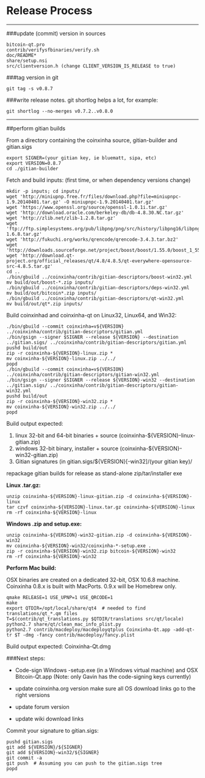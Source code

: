 Release Process
====================

* * *

###update (commit) version in sources


	bitcoin-qt.pro
	contrib/verifysfbinaries/verify.sh
	doc/README*
	share/setup.nsi
	src/clientversion.h (change CLIENT_VERSION_IS_RELEASE to true)

###tag version in git

	git tag -s v0.8.7

###write release notes. git shortlog helps a lot, for example:

	git shortlog --no-merges v0.7.2..v0.8.0

* * *

##perform gitian builds

 From a directory containing the coinxinha source, gitian-builder and gitian.sigs
  
	export SIGNER=(your gitian key, ie bluematt, sipa, etc)
	export VERSION=0.8.7
	cd ./gitian-builder

 Fetch and build inputs: (first time, or when dependency versions change)

	mkdir -p inputs; cd inputs/
	wget 'http://miniupnp.free.fr/files/download.php?file=miniupnpc-1.9.20140401.tar.gz' -O miniupnpc-1.9.20140401.tar.gz'
	wget 'https://www.openssl.org/source/openssl-1.0.1i.tar.gz'
	wget 'http://download.oracle.com/berkeley-db/db-4.8.30.NC.tar.gz'
	wget 'http://zlib.net/zlib-1.2.8.tar.gz'
	wget 'ftp://ftp.simplesystems.org/pub/libpng/png/src/history/libpng16/libpng-1.6.8.tar.gz'
	wget 'http://fukuchi.org/works/qrencode/qrencode-3.4.3.tar.bz2'
	wget 'http://downloads.sourceforge.net/project/boost/boost/1.55.0/boost_1_55_0.tar.bz2'
	wget 'http://download.qt-project.org/official_releases/qt/4.8/4.8.5/qt-everywhere-opensource-src-4.8.5.tar.gz'
	cd ..
	./bin/gbuild ../coinxinha/contrib/gitian-descriptors/boost-win32.yml
	mv build/out/boost-*.zip inputs/
	./bin/gbuild ../coinxinha/contrib/gitian-descriptors/deps-win32.yml
	mv build/out/bitcoin*.zip inputs/
	./bin/gbuild ../coinxinha/contrib/gitian-descriptors/qt-win32.yml
	mv build/out/qt*.zip inputs/

 Build coinxinhad and coinxinha-qt on Linux32, Linux64, and Win32:
  
	./bin/gbuild --commit coinxinha=v${VERSION} ../coinxinha/contrib/gitian-descriptors/gitian.yml
	./bin/gsign --signer $SIGNER --release ${VERSION} --destination ../gitian.sigs/ ../coinxinha/contrib/gitian-descriptors/gitian.yml
	pushd build/out
	zip -r coinxinha-${VERSION}-linux.zip *
	mv coinxinha-${VERSION}-linux.zip ../../
	popd
	./bin/gbuild --commit coinxinha=v${VERSION} ../coinxinha/contrib/gitian-descriptors/gitian-win32.yml
	./bin/gsign --signer $SIGNER --release ${VERSION}-win32 --destination ../gitian.sigs/ ../coinxinha/contrib/gitian-descriptors/gitian-win32.yml
	pushd build/out
	zip -r coinxinha-${VERSION}-win32.zip *
	mv coinxinha-${VERSION}-win32.zip ../../
	popd

  Build output expected:

  1. linux 32-bit and 64-bit binaries + source (coinxinha-${VERSION}-linux-gitian.zip)
  2. windows 32-bit binary, installer + source (coinxinha-${VERSION}-win32-gitian.zip)
  3. Gitian signatures (in gitian.sigs/${VERSION}[-win32]/(your gitian key)/

repackage gitian builds for release as stand-alone zip/tar/installer exe

**Linux .tar.gz:**

	unzip coinxinha-${VERSION}-linux-gitian.zip -d coinxinha-${VERSION}-linux
	tar czvf coinxinha-${VERSION}-linux.tar.gz coinxinha-${VERSION}-linux
	rm -rf coinxinha-${VERSION}-linux

**Windows .zip and setup.exe:**

	unzip coinxinha-${VERSION}-win32-gitian.zip -d coinxinha-${VERSION}-win32
	mv coinxinha-${VERSION}-win32/coinxinha-*-setup.exe .
	zip -r coinxinha-${VERSION}-win32.zip bitcoin-${VERSION}-win32
	rm -rf coinxinha-${VERSION}-win32

**Perform Mac build:**

  OSX binaries are created on a dedicated 32-bit, OSX 10.6.8 machine.
  Coinxinha 0.8.x is built with MacPorts.  0.9.x will be Homebrew only.

	qmake RELEASE=1 USE_UPNP=1 USE_QRCODE=1
	make
	export QTDIR=/opt/local/share/qt4  # needed to find translations/qt_*.qm files
	T=$(contrib/qt_translations.py $QTDIR/translations src/qt/locale)
	python2.7 share/qt/clean_mac_info_plist.py
	python2.7 contrib/macdeploy/macdeployqtplus Coinxinha-Qt.app -add-qt-tr $T -dmg -fancy contrib/macdeploy/fancy.plist

 Build output expected: Coinxinha-Qt.dmg

###Next steps:

* Code-sign Windows -setup.exe (in a Windows virtual machine) and
  OSX Bitcoin-Qt.app (Note: only Gavin has the code-signing keys currently)

* update coinxinha.org version
  make sure all OS download links go to the right versions

* update forum version

* update wiki download links

Commit your signature to gitian.sigs:

	pushd gitian.sigs
	git add ${VERSION}/${SIGNER}
	git add ${VERSION}-win32/${SIGNER}
	git commit -a
	git push  # Assuming you can push to the gitian.sigs tree
	popd

